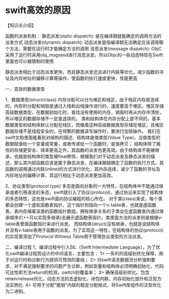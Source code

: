 # swift高效的原因

【知识点介绍】

函数的派发机制：
静态派发(static dispatch): 是在编译期就能确定的调用方法的派发方式
动态派发(dynamic dispatch): 动态派发是指编译期无法确定应该调用哪个方法，需要在运行时才能确定方法的调用
消息派发(message dispatch): ObjC采用了运行时采用obj_msgsend进行消息派发，所以Objc的一些动态特性在Swift里面也可以被限制的使用

静态派发相比于动态派发更快，而且静态派发还会进行内联等优化，减少函数的寻址及内存地址的偏移计算等操作，使函数的执行速度更快，性能更高

一、高效的数据类型

1、数据类型(struct/class)
内存分配可以分为堆区和栈区，由于栈区内存是连续的，内存的分配和销毁是通过入栈和出栈操作进行的，速度要高于堆区。堆区存储高级数据类型，在数据初始化时，查找没有使用的内存，销毁时再从内存中清除，所以堆区的数据存储不一定是连续的。
类和结构体在内存分配上是不同的，基本数据类型和结构体默认分配在栈区，而像类这种高级数据类型存储在堆区，且堆区数据存储不是线程安全的，在频繁的数据读写操作时，要进行加锁操作。
我们在swift文档里面能看到对结构的描述，结构体是值类型(Value Type)，当值类型的数据赋值给一个变量或常量，或者传递给一个函数时，是值拷贝；
结构体除了属性的存储更安全、效率更高之外，其函数的派发也更高效。由于结构体不能被继承，也就是结构体的类型被final修饰，根据我们对于动态派发及静态派发的描述，那么其内部函数应该是属于静态派发，在编译期就确定了函数的执行方式，其函数的调用通过内联(inline)的方式进行优化，其内存连续，减少了函数的寻址及内存地址的偏移计算，其运行相比于动态派发更加高效。

2、协议类型(protocol type)
多态是面向对象的一大特性，在结构体中不能通过继承或者引用语言的多态，swift就引入了协议(protocol)，通过协议来实现了结构体的多态特性，这也是swift面向协议编程的核心所在。
对于类(class)来说，每个类都会创建一个虚拟函数表指针，这个指针则指向一个v-table表，也就是虚函数表，表内存储着该类的函数指针数组，拥有继承关系的子类会在虚函数表内通过继承顺序(C++可以实现多继承)去展示虚函数表指针。类里面方法的派发则是根据v-table表里面函数指针来进行派发。
而结构体(struct)没有继承，也就是说结构体并没有v-table表用于函数的派发。为了实现这一特性，在结构体的协议(protocol)的实现里添加了Protocol Witness Table用于管理协议类型的方法派发。


二、编译过程
1、编译过程中引入SIL（Swift Intermediate Language），为了优化swift编译过程而设计的中间语言，主要包含：
1> 一系列的高级别优化保障，用于对运行时和诊断行为提供可预测的基线；
2> 对swift语言数据流分析强制要求，对不满足强制要求的问题产生诊断。例如变量和结构体必须明确初始化，代码可达性即方法return的检测，switch的覆盖率；
3> 确保高级别优化。包含retain/release优化，动态方法的去虚拟化，闭包内联，内存初始化提升和泛型方法实例化.
4> 可用于分配"脆弱"内联的稳定分配格式，将Swift库组件的泛型优化为二进制。


